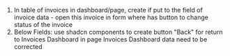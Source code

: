 1. In table of invoices in dashboard/page, create if put to the field of invoice data - open this invoice in form where has button to change status of the invoice
2. Below Fields: use shadcn components to create button "Back" for return to Invoices Dashboard
   in page Invoices Dashboard data need to be corrected   